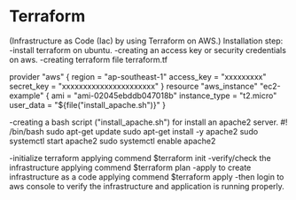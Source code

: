 # Terraform
(Infrastructure as Code (Iac) by using Terraform on AWS.)
Installation step: 
-install terraform on ubuntu.
-creating an access key or security credentials on aws.
-creating terraform file terraform.tf 

provider "aws" {
  region     = "ap-southeast-1"
  access_key = "xxxxxxxxx"
  secret_key = "xxxxxxxxxxxxxxxxxxxxxx"
}
resource "aws_instance" "ec2-example" {
  ami           = "ami-02045ebddb047018b"
  instance_type = "t2.micro"
  user_data     = "${file("install_apache.sh")}"
}

-creating a bash script ("install_apache.sh") for install an apache2 server.
#! /bin/bash
sudo apt-get update
sudo apt-get install -y apache2
sudo systemctl start apache2
sudo systemctl enable apache2

-initialize terraform applying commend $terraform init
-verify/check the infrastructure applying commend $terraform plan
-apply to create infrastructure as a code applying commend $terraform apply
-then login to aws console to verify the infrastructure and application is running properly.
